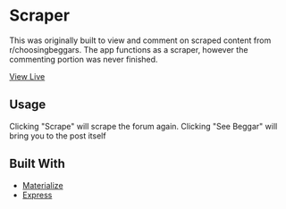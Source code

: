# Scraper
This was originally built to view and comment on scraped content from r/choosingbeggars. The app functions as a scraper, however the commenting portion was never finished.

[View Live](https://desolate-citadel-08316.herokuapp.com)

## Usage
Clicking "Scrape" will scrape the forum again. Clicking "See Beggar" will bring you to the post itself

## Built With
* [Materialize](https://materializecss.com)
* [Express](https://expressjs.com)
